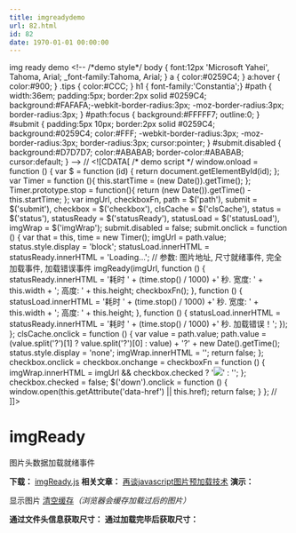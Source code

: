 ```yaml
---
title: imgreadydemo
url: 82.html
id: 82
date: 1970-01-01 00:00:00
---
```


img ready demo <!\-\- /\*demo style\*/ body { font:12px 'Microsoft Yahei', Tahoma, Arial; _font-family:Tahoma, Arial; } a { color:#0259C4; } a:hover { color:#900; } .tips { color:#CCC; } h1 { font-family:'Constantia';} #path { width:36em; padding:5px; border:2px solid #0259C4; background:#FAFAFA;-webkit-border-radius:3px; -moz-border-radius:3px; border-radius:3px; } #path:focus { background:#FFFFF7; outline:0; } #submit { padding:5px 10px; border:2px solid #0259C4; background:#0259C4; color:#FFF; -webkit-border-radius:3px; -moz-border-radius:3px; border-radius:3px; cursor:pointer; } #submit.disabled { background:#D7D7D7; color:#ABABAB; border-color:#ABABAB; cursor:default; } --> // <!\[CDATA\[ /* demo script */ window.onload = function () { var $ = function (id) { return document.getElementById(id); }; var Timer = function (){ this.startTime = (new Date()).getTime(); }; Timer.prototype.stop = function(){ return (new Date()).getTime() - this.startTime; }; var imgUrl, checkboxFn, path = $('path'), submit = $('submit'), checkbox = $('checkbox'), clsCache = $('clsCache'), status = $('status'), statusReady = $('statusReady'), statusLoad = $('statusLoad'), imgWrap = $('imgWrap'); submit.disabled = false; submit.onclick = function () { var that = this, time = new Timer(); imgUrl = path.value; status.style.display = 'block'; statusLoad.innerHTML = statusReady.innerHTML = 'Loading...'; // 参数: 图片地址, 尺寸就绪事件, 完全加载事件, 加载错误事件 imgReady(imgUrl, function () { statusReady.innerHTML = '耗时 ' + (time.stop() / 1000) +' 秒. 宽度: ' + this.width + '; 高度: ' + this.height; checkboxFn(); }, function () { statusLoad.innerHTML = '耗时 ' + (time.stop() / 1000) +' 秒. 宽度: ' + this.width + '; 高度: ' + this.height; }, function () { statusLoad.innerHTML = statusReady.innerHTML = '耗时 ' + (time.stop() / 1000) +' 秒. 加载错误！'; }); }; clsCache.onclick = function () { var value = path.value; path.value = (value.split('?')\[1\] ? value.split('?')\[0\] : value) + '?' + new Date().getTime(); status.style.display = 'none'; imgWrap.innerHTML = ''; return false; }; checkbox.onclick = checkbox.onchange = checkboxFn = function () { imgWrap.innerHTML = imgUrl && checkbox.checked ? '<img src="' + imgUrl + '" />' : ''; }; checkbox.checked = false; $('down').onclick = function () { window.open(this.getAttribute('data-href') || this.href); return false; } }; // \]\]>  

imgReady
========

图片头数据加载就绪事件

**下载：** [imgReady.js](http://www.planeart.cn/demo/imgReady/imgReady.js) **相关文章：** [再谈javascript图片预加载技术](http://www.planeart.cn/?p=1121) **演示：**

  显示图片 [清空缓存](#)_（浏览器会缓存加载过后的图片）_

**通过文件头信息获取尺寸：** **通过加载完毕后获取尺寸：**
